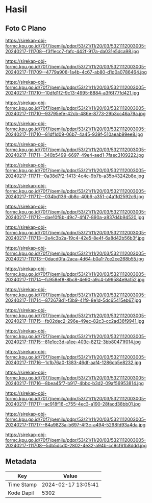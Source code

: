 # Hasil

## Foto C Plano

https://sirekap-obj-formc.kpu.go.id/70f7/pemilu/pdpr/53/21/11/20/03/5321112003005-20240217-111708--f3f1ecc7-fafc-442f-917a-da031e5dca98.jpg

https://sirekap-obj-formc.kpu.go.id/70f7/pemilu/pdpr/53/21/11/20/03/5321112003005-20240217-111709--4779a908-1a4b-4c67-ab80-d1d0a0786464.jpg

https://sirekap-obj-formc.kpu.go.id/70f7/pemilu/pdpr/53/21/11/20/03/5321112003005-20240217-111710--10dfd1f2-9c13-4995-8884-a3f6f77fd421.jpg

https://sirekap-obj-formc.kpu.go.id/70f7/pemilu/pdpr/53/21/11/20/03/5321112003005-20240217-111710--93795efe-42cb-486e-8773-29b3cc46a79a.jpg

https://sirekap-obj-formc.kpu.go.id/70f7/pemilu/pdpr/53/21/11/20/03/5321112003005-20240217-111710--81df1d09-06b7-4a45-939f-510aeab99ee8.jpg

https://sirekap-obj-formc.kpu.go.id/70f7/pemilu/pdpr/53/21/11/20/03/5321112003005-20240217-111711--340b5499-6697-49e4-aed1-7faec3109222.jpg

https://sirekap-obj-formc.kpu.go.id/70f7/pemilu/pdpr/53/21/11/20/03/5321112003005-20240217-111711--0a38d7f2-1413-4c4c-9b7b-a35b43242b8e.jpg

https://sirekap-obj-formc.kpu.go.id/70f7/pemilu/pdpr/53/21/11/20/03/5321112003005-20240217-111712--034bd136-db8c-40b6-a351-c4a1fd2592c6.jpg

https://sirekap-obj-formc.kpu.go.id/70f7/pemilu/pdpr/53/21/11/20/03/5321112003005-20240217-111712--dae10f8b-49c7-4f47-890a-a837d4b94520.jpg

https://sirekap-obj-formc.kpu.go.id/70f7/pemilu/pdpr/53/21/11/20/03/5321112003005-20240217-111713--2e4c3b2a-19c4-42e5-8e4f-6a8d42b56b3f.jpg

https://sirekap-obj-formc.kpu.go.id/70f7/pemilu/pdpr/53/21/11/20/03/5321112003005-20240217-111713--0dacd0fa-2aca-4d64-b0a1-7ce2ce268b55.jpg

https://sirekap-obj-formc.kpu.go.id/70f7/pemilu/pdpr/53/21/11/20/03/5321112003005-20240217-111714--fc958ef8-8bc8-4e90-a9c4-b99584e9a152.jpg

https://sirekap-obj-formc.kpu.go.id/70f7/pemilu/pdpr/53/21/11/20/03/5321112003005-20240217-111714--872678d1-f3b9-41f9-8e1d-5dc65415eb67.jpg

https://sirekap-obj-formc.kpu.go.id/70f7/pemilu/pdpr/53/21/11/20/03/5321112003005-20240217-111715--fb02dec2-296e-49ec-82c3-cc2ad36f9941.jpg

https://sirekap-obj-formc.kpu.go.id/70f7/pemilu/pdpr/53/21/11/20/03/5321112003005-20240217-111715--81e1cc3d-a1ee-403c-8212-3bb80471f014.jpg

https://sirekap-obj-formc.kpu.go.id/70f7/pemilu/pdpr/53/21/11/20/03/5321112003005-20240217-111716--1c1b76a0-1383-46df-aaf4-1286cb5e8232.jpg

https://sirekap-obj-formc.kpu.go.id/70f7/pemilu/pdpr/53/21/11/20/03/5321112003005-20240217-111716--8bea45f7-b917-4bbc-b3d2-09af56953814.jpg

https://sirekap-obj-formc.kpu.go.id/70f7/pemilu/pdpr/53/21/11/20/03/5321112003005-20240217-111717--ac918f16-c755-4ec3-a190-28facd38bb01.jpg

https://sirekap-obj-formc.kpu.go.id/70f7/pemilu/pdpr/53/21/11/20/03/5321112003005-20240217-111717--84a9823a-b697-4f3c-a494-5298fd93a4da.jpg

https://sirekap-obj-formc.kpu.go.id/70f7/pemilu/pdpr/53/21/11/20/03/5321112003005-20240217-111708--5db5dcd0-2802-4e32-a94b-cc9cf61b8ddd.jpg


## Metadata

| Key        | Value               |
| ---------- | ------------------- |
| Time Stamp | 2024-02-17 13:05:41 |
| Kode Dapil | 5302                |




